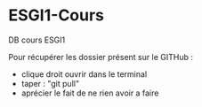 # ESGI1-Cours
DB cours ESGI1 

Pour récupérer les dossier présent sur le GITHub :

  - clique droit ouvrir dans le terminal
  - taper : "git pull"
  - aprécier le fait de ne rien avoir a faire
